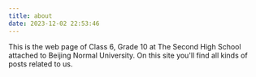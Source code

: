 ```yaml
---
title: about
date: 2023-12-02 22:53:46
---
```

This is the web page of Class 6, Grade 10 at The Second High School attached to Beijing Normal University.
On this site you'll find all kinds of posts related to us.
